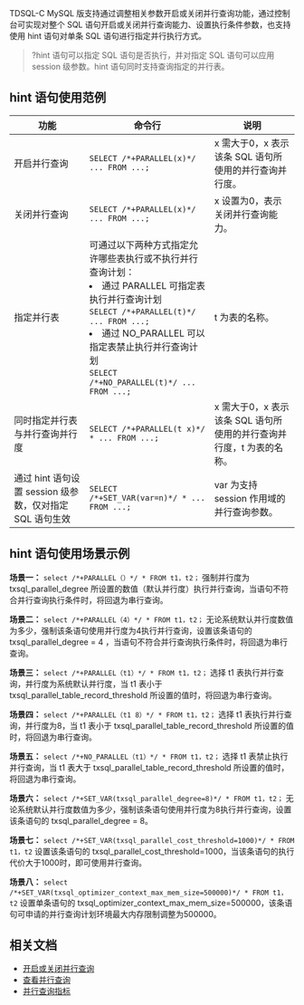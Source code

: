TDSQL-C MySQL 版支持通过调整相关参数开启或关闭并行查询功能，通过控制台可实现对整个 SQL 语句开启或关闭并行查询能力、设置执行条件参数，也支持使用 hint 语句对单条 SQL 语句进行指定并行执行方式。
>?hint 语句可以指定 SQL 语句是否执行，并对指定 SQL 语句可以应用 session 级参数。hint 语句同时支持查询指定的并行表。
>

## hint 语句使用范例

| 功能 | 命令行 | 说明 |
|---------|---------|---------|
| 开启并行查询 | `SELECT /*+PARALLEL(x)*/ ... FROM ...;` | x 需大于0，x 表示该条 SQL 语句所使用的并行查询并行度。 |
| 关闭并行查询 | `SELECT /*+PARALLEL(x)*/ ... FROM ...;` | x 设置为0，表示关闭并行查询能力。 |
| 指定并行表 | 可通过以下两种方式指定允许哪些表执行或不执行并行查询计划：<li>通过 PARALLEL 可指定表执行并行查询计划<br>`SELECT /*+PARALLEL(t)*/ ... FROM ...;`<li>通过 NO_PARALLEL 可以指定表禁止执行并行查询计划<br>`SELECT /*+NO_PARALLEL(t)*/ ... FROM ...;` | t 为表的名称。 |
| 同时指定并行表与并行查询并行度 | `SELECT /*+PARALLEL(t x)*/ * ... FROM ...;` | x 需大于0，x 表示该条 SQL 语句所使用的并行查询并行度，t 为表的名称。 |
| 通过 hint 语句设置 session 级参数，仅对指定 SQL 语句生效 | `SELECT /*+SET_VAR(var=n)*/ * ... FROM ...;` | var 为支持 session 作用域的并行查询参数。|

## hint 语句使用场景示例
**场景一：**
`select /*+PARALLEL（）*/ * FROM t1，t2；`
强制并行度为 txsql_parallel_degree 所设置的数值（默认并行度）执行并行查询，当语句不符合并行查询执行条件时，将回退为串行查询。

**场景二：**
`select /*+PARALLEL（4）*/ * FROM t1，t2；`
无论系统默认并行度数值为多少，强制该条语句使用并行度为4执行并行查询，设置该条语句的 txsql_parallel_degree = 4 ，当语句不符合并行查询执行条件时，将回退为串行查询。

**场景三：**
`select /*+PARALLEL（t1）*/ * FROM t1，t2；`
选择 t1 表执行并行查询，并行度为系统默认并行度，当 t1 表小于 txsql_parallel_table_record_threshold 所设置的值时，将回退为串行查询。

**场景四：**
`select /*+PARALLEL（t1 8）*/ * FROM t1，t2；`
选择 t1 表执行并行查询，并行度为8，当 t1 表小于 txsql_parallel_table_record_threshold 所设置的值时，将回退为串行查询。

**场景五：**
`select /*+NO_PARALLEL（t1）*/ * FROM t1，t2；`
选择 t1 表禁止执行并行查询，当 t1 表大于 txsql_parallel_table_record_threshold 所设置的值时，将回退为串行查询。

**场景六：**
`select /*+SET_VAR(txsql_parallel_degree=8)*/ * FROM t1，t2；`
无论系统默认并行度数值为多少，强制该条语句使用并行度为8执行并行查询，设置该条语句的 txsql_parallel_degree = 8。

**场景七：**
`select /*+SET_VAR(txsql_parallel_cost_threshold=1000)*/ * FROM t1，t2`
设置该条语句的 txsql_parallel_cost_threshold=1000，当该条语句的执行代价大于1000时，即可使用并行查询。

**场景八：**
`select /*+SET_VAR(txsql_optimizer_context_max_mem_size=500000)*/ * FROM t1，t2`
设置单条语句的 txsql_optimizer_context_max_mem_size=500000，该条语句可申请的并行查询计划环境最大内存限制调整为500000。

## 相关文档
- [开启或关闭并行查询](https://cloud.tencent.com/document/product/1003/81872)
- [查看并行查询](https://cloud.tencent.com/document/product/1003/81873)
- [并行查询指标](https://cloud.tencent.com/document/product/1003/81871)
